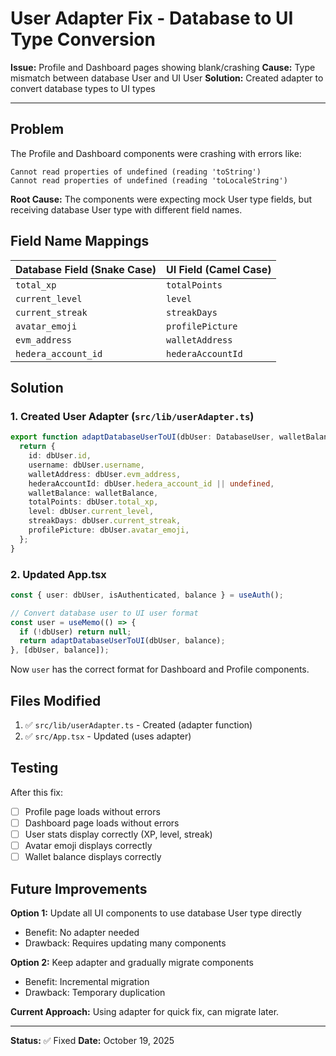 # User Adapter Fix - Database to UI Type Conversion

**Issue:** Profile and Dashboard pages showing blank/crashing
**Cause:** Type mismatch between database User and UI User
**Solution:** Created adapter to convert database types to UI types

---

## Problem

The Profile and Dashboard components were crashing with errors like:
```
Cannot read properties of undefined (reading 'toString')
Cannot read properties of undefined (reading 'toLocaleString')
```

**Root Cause:** The components were expecting mock User type fields, but receiving database User type with different field names.

## Field Name Mappings

| Database Field (Snake Case) | UI Field (Camel Case) |
|-----------------------------|-----------------------|
| `total_xp` | `totalPoints` |
| `current_level` | `level` |
| `current_streak` | `streakDays` |
| `avatar_emoji` | `profilePicture` |
| `evm_address` | `walletAddress` |
| `hedera_account_id` | `hederaAccountId` |

## Solution

### 1. Created User Adapter (`src/lib/userAdapter.ts`)

```typescript
export function adaptDatabaseUserToUI(dbUser: DatabaseUser, walletBalance?: number): UIUser {
  return {
    id: dbUser.id,
    username: dbUser.username,
    walletAddress: dbUser.evm_address,
    hederaAccountId: dbUser.hedera_account_id || undefined,
    walletBalance: walletBalance,
    totalPoints: dbUser.total_xp,
    level: dbUser.current_level,
    streakDays: dbUser.current_streak,
    profilePicture: dbUser.avatar_emoji,
  };
}
```

### 2. Updated App.tsx

```typescript
const { user: dbUser, isAuthenticated, balance } = useAuth();

// Convert database user to UI user format
const user = useMemo(() => {
  if (!dbUser) return null;
  return adaptDatabaseUserToUI(dbUser, balance);
}, [dbUser, balance]);
```

Now `user` has the correct format for Dashboard and Profile components.

## Files Modified

1. ✅ `src/lib/userAdapter.ts` - Created (adapter function)
2. ✅ `src/App.tsx` - Updated (uses adapter)

## Testing

After this fix:
- [ ] Profile page loads without errors
- [ ] Dashboard page loads without errors
- [ ] User stats display correctly (XP, level, streak)
- [ ] Avatar emoji displays correctly
- [ ] Wallet balance displays correctly

## Future Improvements

**Option 1:** Update all UI components to use database User type directly
- Benefit: No adapter needed
- Drawback: Requires updating many components

**Option 2:** Keep adapter and gradually migrate components
- Benefit: Incremental migration
- Drawback: Temporary duplication

**Current Approach:** Using adapter for quick fix, can migrate later.

---

**Status:** ✅ Fixed
**Date:** October 19, 2025
